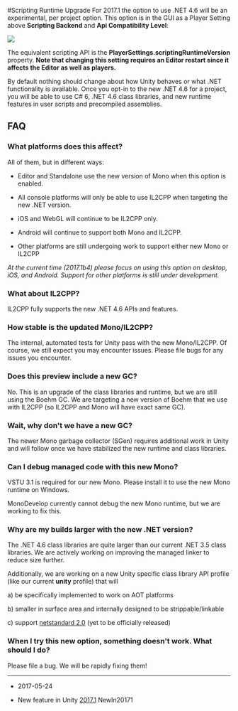 #Scripting Runtime Upgrade
For 2017.1 the option to use .NET 4.6 will be an experimental, per project option. This option is in the GUI as a Player Setting above __Scripting Backend__ and __Api Compatibility Level__:

![](../uploads/Main/ScriptingRunetimePreview.png)

The equivalent scripting API is the __PlayerSettings.scriptingRuntimeVersion__ property. __Note that changing this setting requires an Editor restart since it affects the Editor as well as players.__

By default nothing should change about how Unity behaves or what .NET functionality is available. Once you opt-in to the new .NET 4.6 for a project, you will be able to use C# 6, .NET 4.6 class libraries, and new runtime features in user scripts and precompiled assemblies.

## FAQ

### What platforms does this affect?

All of them, but in different ways:

- Editor and Standalone use the new version of Mono when this option is enabled.

- All console platforms will only be able to use IL2CPP when targeting the new .NET version.

- iOS and WebGL will continue to be IL2CPP only.

- Android will continue to support both Mono and IL2CPP.

- Other platforms are still undergoing work to support either new Mono or IL2CPP

*At the current time (2017.1b4) please focus on using this option on desktop, iOS, and Android. Support for other platforms is still under development.*

### What about IL2CPP?

IL2CPP fully supports the new .NET 4.6 APIs and features.

### How stable is the updated Mono/IL2CPP?

The internal, automated tests for Unity pass with the new Mono/IL2CPP. Of course, we still expect you may encounter issues. Please file bugs for any issues you encounter.

### Does this preview include a new GC?

No. This is an upgrade of the class libraries and runtime, but we are still using the Boehm GC. We are targeting a new version of Boehm that we use with IL2CPP (so IL2CPP and Mono will have exact same GC).

### Wait, why don't we have a new GC?

The newer Mono garbage collector (SGen) requires additional work in Unity and will follow once we have stabilized the new runtime and class libraries.

### Can I debug managed code with this new Mono?

VSTU 3.1 is required for our new Mono. Please install it to use the new Mono runtime on Windows.

MonoDevelop currently cannot debug the new Mono runtime, but we are working to fix this.

### Why are my builds larger with the new .NET version?

The .NET 4.6 class libraries are quite larger than our current .NET 3.5 class libraries. We are actively working on improving the managed linker to reduce size further.

Additionally, we are working on a new Unity specific class library API profile (like our current __unity__ profile) that will

a) be specifically implemented to work on AOT platforms

b) smaller in surface area and internally designed to be strippable/linkable

c) support [netstandard 2.0](https://github.com/dotnet/standard/blob/master/docs/netstandard-20/README.md) (yet to be officially released)

### When I try this new option, something doesn't work. What should I do?

Please file a bug. We will be rapidly fixing them!

----

*  <span class="page-edit">2017-05-24  <!-- include IncludeTextNewPageNoEdit --></span>
  
* <span class="page-history">New feature in Unity [2017.1](../Manual/30_search.html?q=newin20171) <span class="search-words">NewIn20171</span></span>
